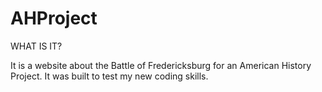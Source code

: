 # AHProject

WHAT IS IT?

It is a website about the Battle of Fredericksburg for an American History Project. It was built to test my new coding skills. 
